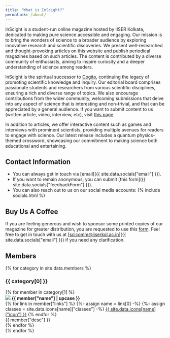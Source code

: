 ```yaml
---
title: "What is InScight?"
permalink: /about/
---
```


InScight is a student-run online magazine hosted by IISER Kolkata, dedicated to making pure science accessible and engaging. Our mission is to bring the wonders of science to a broader audience by exploring innovative research and scientific discoveries. We present well-researched and thought-provoking articles on this website and publish periodical magazines based on such articles. The content is contributed by a diverse community of enthusiasts, aiming to inspire curiosity and a deeper understanding of science among readers. 

InScight is the spiritual successor to [Cogito](/cogitoOld/pages/vision.html), continuing the legacy of promoting scientific knowledge and inquiry. Our editorial board comprises passionate students and researchers from various scientific disciplines, ensuring a rich and diverse range of topics. We also encourage contributions from the wider community, welcoming submissions that delve into any aspect of science that is interesting and non-trivial, and that can be appreciated by a general audience. If you want to submit content to us (written article, video, interview, etc), visit [this page](/submit).

In addition to articles, we offer interactive content such as games and interviews with prominent scientists, providing multiple avenues for readers to engage with science. Our latest release includes a quantum physics-themed crossword, showcasing our commitment to making science both educational and entertaining. 

## Contact Information
- You can always get in touch via [email]({{ site.data.socials["email"] }}).
- If you want to remain anonymous, you can submit [this form]({{ site.data.socials["feedbackForm"] }}).
- You can also reach out to us on our social media accounts: {% include socials.html %}

## Buy Us A Coffee
If you are feeling generous and wish to sponsor some printed copies of our magazine for greater distribution, you are requested to use this [form](https://docs.google.com/forms/d/e/1FAIpQLSc1XWwxSF3UDJZVXpvmdlTDRUjmi0Gv4l5vk24VnTs_aUhsVQ/viewform?usp=preview). Feel free to get in touch with us at [scicomm@iiserkol.ac.in]({{ site.data.socials["email"] }}) if you need any clarification.

## Members

{% for category in site.data.members %}
### {{ category[0] }}
<div class="members">
{% for member in category[1] %}
<div class="member-details">
<img src="/assets/images/members/{{member["image"]}}"/>
<strong>{{ member["name"] | upcase }}</strong>
<div>
{% for link in member["links"] %}
{%- assign name = link[0] -%}
{%- assign classes = site.data.icons[name]["classes"] -%}
<a class="{{ classes }}" href="link[1]">{{ site.data.icons[name]["icon"] }}</a>
{% endfor %}
</div>
{{ member["desc"] }}
</div>
{% endfor %}
</div>
{% endfor %}

<script src="/assets/js/copyEmail.js"></script>
